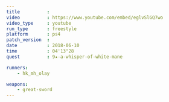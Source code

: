 ```yaml
---
title          :
video          : https://www.youtube.com/embed/eglvSlGQ7wo
video_type     : youtube
run_type       : freestyle
platform       : ps4
patch_version  :
date           : 2018-06-10
time           : 04'13"28
quest          : 9★-a-whisper-of-white-mane

runners:
    - hk_mh_olay

weapons:
    - great-sword
---
```

